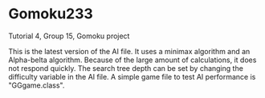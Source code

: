 # Gomoku233
Tutorial 4, Group 15, Gomoku project



This is the latest version of the AI file.
It uses a minimax algorithm and an Alpha-belta algorithm.
Because of the large amount of calculations, it does not respond quickly.
The search tree depth can be set by changing the difficulty variable in the AI file.
A simple game file to test AI performance is "GGgame.class".
